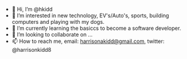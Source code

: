- 👋 Hi, I’m @hkidd
- 👀 I’m interested in new technology, EV's/Auto's, sports, building computers and playing with my dogs.
- 🌱 I’m currently learning the basiccs to become a software developer.
- 💞️ I’m looking to collaborate on ...
- 📫 How to reach me, email: harrisonakidd@gmail.com, twitter: @harrisonkidd8

<!---
hkidd/hkidd is a ✨ special ✨ repository because its `README.md` (this file) appears on your GitHub profile.
You can click the Preview link to take a look at your changes.
--->
